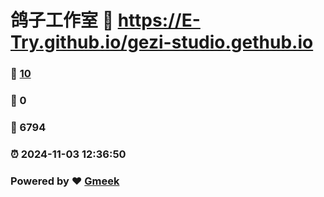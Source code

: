 # 鸽子工作室 :link: https://E-Try.github.io/gezi-studio.gethub.io 
### :page_facing_up: [10](https://E-Try.github.io/gezi-studio.gethub.io/tag.html) 
### :speech_balloon: 0 
### :hibiscus: 6794 
### :alarm_clock: 2024-11-03 12:36:50 
### Powered by :heart: [Gmeek](https://github.com/Meekdai/Gmeek)
